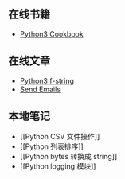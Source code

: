 
## 在线书籍

- [Python3 Cookbook](https://python3-cookbook.readthedocs.io/zh_CN/latest/preface.html)

## 在线文章

- [Python3 f-string](https://zetcode.com/python/fstring/)
- [Send Emails](https://realpython.com/python-send-email/)

## 本地笔记
- [[Python CSV 文件操作]]
- [[Python 列表排序]]
- [[Python bytes 转换成 string]]
- [[Python logging 模块]]